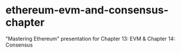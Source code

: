 # ethereum-evm-and-consensus-chapter
"Mastering Ethereum" presentation for Chapter 13: EVM &amp; Chapter 14: Consensus
